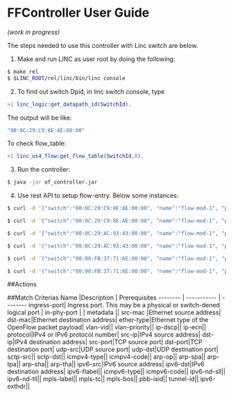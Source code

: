 # FFController User Guide
_(work in progress)_

The steps needed to use this controller with Linc switch are below.

1. Make and run LINC as user root by doing the following:
```bash
$ make rel
$ $LINC_ROOT/rel/linc/bin/linc console
```
2. To find out switch Dpid, in linc switch console, type
```erlang
>1 linc_logic:get_datapath_id(SwitchId).
```
The output will be like:
```erlang
"00:0C:29:C9:8E:AE:00:00"
```

To check flow_table:
```erlang
>1 linc_us4_flow:get_flow_table(SwitchId,0).
```

3. Run the controller:
```bash
$ java -jar of_controller.jar
```

4. Use rest API to setup flow-entry. Below some instances:
```bash
$ curl -d '{"switch":"00:0C:29:C9:8E:AE:00:00", "name":"flow-mod-1", "priority":"32768", "ingress-port":"1", "active":"true", "actions":"output=1"}' http://localhost:8080/ff/of/controller/restapi

$ curl -d '{"switch":"00:0C:29:C9:8E:AE:00:00", "name":"flow-mod-1", "priority":"32768", "ingress-port":"2","active":"true"}' http://localhost:8080/ff/of/controller/restapi

$ curl -d '{"switch":"00:0C:29:AC:93:43:00:00", "name":"flow-mod-1", "priority":"32768", "ether-type":"0x0800", "active":"true"}' http://localhost:8080/ff/of/controller/restapi

$ curl -d '{"switch":"00:0C:29:AC:93:43:00:00", "name":"flow-mod-1", "priority":"32768", "ether-type":"0x0800", "dst-ip":"10.10.10.10","active":"true"}' http://localhost:8080/ff/of/controller/restapi

$ curl -d '{"switch":"00:90:FB:37:71:6E:00:00", "name":"flow-mod-1", "priority":"10", "ingress-port":"5","active":"true", "actions":"output=6"}' http://localhost:8080/ff/of/controller/restapi

$ curl -d '{"switch":"00:90:FB:37:71:6E:00:00", "name":"flow-mod-1", "priority":"10", "ingress-port":"6","active":"true", "actions":"output=5"}' http://localhost:8080/ff/of/controller/restapi
```

##Actions


##Match Criterias
    Name     |Description  | Prerequisites
    -------- | ----------- | --------
    ingress-port| Ingress port. This may be a physical or switch-dened logical port | 
    in-phy-port | |
    metadata ||
    src-mac |Ethernet source address|
    dst-mac|Ethernet destination address|
    ether-type|Ethernet type of the OpenFlow packet payload|
    vlan-vid||
    vlan-priority||
    ip-dscp||
    ip-ecn||
    protocol|IPv4 or IPv6 protocol number|
    src-ip|IPv4 source address|
    dst-ip|IPv4 destination address|
    src-port|TCP source port|
    dst-port|TCP destination port|
    udp-src|UDP source port|
    udp-dst|UDP destination port|
    sctp-src||
    sctp-dst||
    icmpv4-type||
    icmpv4-code||
    arp-op||
    arp-spa||
    arp-tpa||
    arp-sha||
    arp-tha||
    ipv6-src|IPv6 source address|
    ipv6-dst|IPv6 destination address|
    ipv6-flabel||
    icmpv6-type||
    icmpv6-code||
    ipv6-nd-sll||
    ipv6-nd-tll||
    mpls-label||
    mpls-tc||
    mpls-bos||
    pbb-isid||
    tunnel-id||
    ipv6-exthdr||
